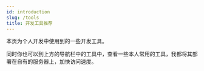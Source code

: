 ```yaml
---
id: introduction
slug: /tools
title: 开发工具推荐
---
```


本页为个人开发中使用到的一些开发工具。

同时你也可以到上方的导航栏中的工具中，查看一些本人常用的工具，我都将其部署在自有的服务器上，加快访问速度。